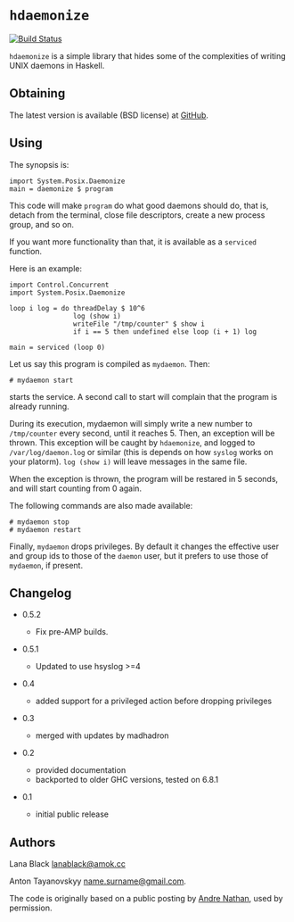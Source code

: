 `hdaemonize`
=================
[![Build Status](https://travis-ci.org/greydot/hdaemonize.svg?branch=master)](https://travis-ci.org/greydot/hdaemonize)

`hdaemonize` is a simple library that hides some of the complexities
of writing UNIX daemons in Haskell.

Obtaining
-----------

The latest version is available (BSD license) at
[GitHub](https://github.com/greydot/hdaemonize).

Using
-------

The synopsis is:

    import System.Posix.Daemonize
    main = daemonize $ program

This code will make `program` do what good daemons should do, that is,
detach from the terminal, close file descriptors, create a new process
group, and so on.

If you want more functionality than that, it is available as a
`serviced` function.

Here is an example:

    import Control.Concurrent
    import System.Posix.Daemonize

    loop i log = do threadDelay $ 10^6
                    log (show i)
            	    writeFile "/tmp/counter" $ show i
                    if i == 5 then undefined else loop (i + 1) log

    main = serviced (loop 0)

Let us say this program is compiled as `mydaemon`. Then:

    # mydaemon start

starts the service. A second call to start will complain that the
program is already running.

During its execution, mydaemon will simply write a new number to
`/tmp/counter` every second, until it reaches 5. Then, an exception
will be thrown. This exception will be caught by `hdaemonize`, and
logged to `/var/log/daemon.log` or similar (this is depends on how
`syslog` works on your platorm).  `log (show i)` will leave messages
in the same file.

When the exception is thrown, the program will be restared in 5
seconds, and will start counting from 0 again.

The following commands are also made available:

    # mydaemon stop
    # mydaemon restart

Finally, `mydaemon` drops privileges.  By default it changes the
effective user and group ids to those of the `daemon` user, but it
prefers to use those of `mydaemon`, if present.


Changelog
---------

* 0.5.2
    * Fix pre-AMP builds.

* 0.5.1
    * Updated to use hsyslog >=4

* 0.4
    * added support for a privileged action before dropping privileges

* 0.3
    * merged with updates by madhadron

* 0.2
    * provided documentation
    * backported to older GHC versions, tested on 6.8.1

* 0.1
    * initial public release


Authors
-------
Lana Black <lanablack@amok.cc>

Anton Tayanovskyy <name.surname@gmail.com>.

The code is originally based on a public posting by
[Andre Nathan](http://sneakymustard.com/), used by permission.
